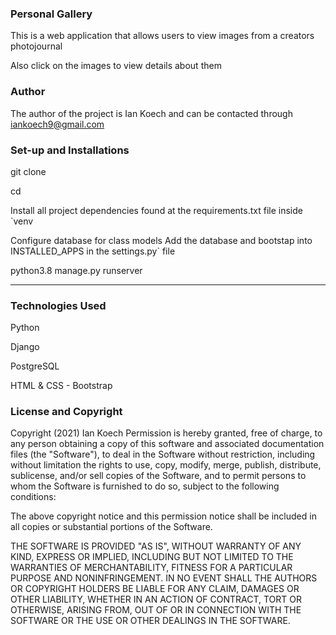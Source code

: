 ### Personal Gallery

This is a web application that allows users to view images from a creators photojournal

Also click on the images to view details about them

### Author

The author of the project is Ian Koech and can be contacted through iankoech9@gmail.com

### Set-up and Installations

git clone <repository link>

cd <repo> 

Install all project dependencies found at the requirements.txt file inside `venv

Configure database for class models
Add the database and bootstap into INSTALLED_APPS in the settings.py` file

python3.8 manage.py runserver

---
### Technologies Used

Python

Django

PostgreSQL

HTML & CSS  -  Bootstrap

### License and Copyright

Copyright (2021) Ian Koech Permission is hereby granted, free of charge, to any person obtaining a copy of this software and associated documentation files (the "Software"), to deal in the Software without restriction, including without limitation the rights to use, copy, modify, merge, publish, distribute, sublicense, and/or sell copies of the Software, and to permit persons to whom the Software is furnished to do so, subject to the following conditions:

The above copyright notice and this permission notice shall be included in all copies or substantial portions of the Software.

THE SOFTWARE IS PROVIDED "AS IS", WITHOUT WARRANTY OF ANY KIND, EXPRESS OR IMPLIED, INCLUDING BUT NOT LIMITED TO THE WARRANTIES OF MERCHANTABILITY, FITNESS FOR A PARTICULAR PURPOSE AND NONINFRINGEMENT. IN NO EVENT SHALL THE AUTHORS OR COPYRIGHT HOLDERS BE LIABLE FOR ANY CLAIM, DAMAGES OR OTHER LIABILITY, WHETHER IN AN ACTION OF CONTRACT, TORT OR OTHERWISE, ARISING FROM, OUT OF OR IN CONNECTION WITH THE SOFTWARE OR THE USE OR OTHER DEALINGS IN THE SOFTWARE.